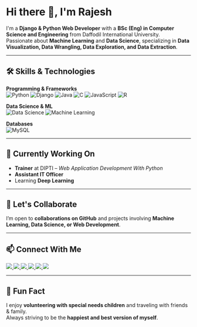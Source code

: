 # Hi there 👋, I'm Rajesh

I'm a **Django & Python Web Developer** with a **BSc (Eng) in Computer Science and Engineering** from Daffodil International University.  
Passionate about **Machine Learning** and **Data Science**, specializing in **Data Visualization, Data Wrangling, Data Exploration, and Data Extraction**.  

---

## 🛠 Skills & Technologies

**Programming & Frameworks**  
![Python](https://img.shields.io/badge/Python-3776AB?style=for-the-badge&logo=python&logoColor=white)
![Django](https://img.shields.io/badge/Django-092E20?style=for-the-badge&logo=django&logoColor=white)
![Java](https://img.shields.io/badge/Java-ED8B00?style=for-the-badge&logo=java&logoColor=white)
![C](https://img.shields.io/badge/C-00599C?style=for-the-badge&logo=c&logoColor=white)
![JavaScript](https://img.shields.io/badge/JavaScript-F7DF1E?style=for-the-badge&logo=javascript&logoColor=black)
![R](https://img.shields.io/badge/R-276DC3?style=for-the-badge&logo=r&logoColor=white)

**Data Science & ML**  
![Data Science](https://img.shields.io/badge/Data%20Science-FF6F61?style=for-the-badge)
![Machine Learning](https://img.shields.io/badge/Machine%20Learning-4B0082?style=for-the-badge)

**Databases**  
![MySQL](https://img.shields.io/badge/MySQL-4479A1?style=for-the-badge&logo=mysql&logoColor=white)

---

## 🔭 Currently Working On
- **Trainer** at DIPTI – *Web Application Development With Python*  
- **Assistant IT Officer**  
- Learning **Deep Learning**

---

## 👯 Let's Collaborate
I’m open to **collaborations on GitHub** and projects involving **Machine Learning, Data Science, or Web Development**.  

---

## 📫 Connect With Me

<p align="left">
  <a href="https://github.com/rajeshdiu" target="_blank">
    <img src="https://img.shields.io/badge/GitHub-181717?style=for-the-badge&logo=github&logoColor=white"/>
  </a>
  <a href="https://www.linkedin.com/in/rajeshitor/" target="_blank">
    <img src="https://img.shields.io/badge/LinkedIn-0A66C2?style=for-the-badge&logo=linkedin&logoColor=white"/>
  </a>
  <a href="https://www.facebook.com/rajeshdasitor/" target="_blank">
    <img src="https://img.shields.io/badge/Facebook-1877F2?style=for-the-badge&logo=facebook&logoColor=white"/>
  </a>
  <a href="https://www.instagram.com/rajeshitor1212/" target="_blank">
    <img src="https://img.shields.io/badge/Instagram-E4405F?style=for-the-badge&logo=instagram&logoColor=white"/>
  </a>
  <a href="https://twitter.com/rajeshitor" target="_blank">
    <img src="https://img.shields.io/badge/Twitter-1DA1F2?style=for-the-badge&logo=twitter&logoColor=white"/>
  </a>
  <a href="https://www.youtube.com/c/CreativeCodersbd" target="_blank">
    <img src="https://img.shields.io/badge/YouTube-FF0000?style=for-the-badge&logo=youtube&logoColor=white"/>
  </a>
</p>

---

## 🌱 Fun Fact
I enjoy **volunteering with special needs children** and traveling with friends & family.  
Always striving to be the **happiest and best version of myself**.
